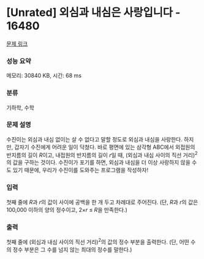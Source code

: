 # [Unrated] 외심과 내심은 사랑입니다 - 16480 

[문제 링크](https://www.acmicpc.net/problem/16480) 

### 성능 요약

메모리: 30840 KB, 시간: 68 ms

### 분류

기하학, 수학

### 문제 설명

<p>수진이는 외심과 내심 없이는 살 수 없다고 말할 정도로 외심과 내심을 사랑한다. 하지만, 갑자기 수진에게 어려운 일이 닥쳤다. 바로 평면에 있는 삼각형 ABC에서 외접원의 반지름의 길이 <em>R</em>이고, 내접원의 반지름의 길이 <em>r</em>일 때, (외심과 내심 사이의 직선 거리)<sup>2</sup>의 값을 구하는 것이다. 수진이가 포기를 하면, 외심과 내심을 더 이상 사랑하지 않을 수도 있기 때문에, 우리가 수진이를 도와주는 프로그램을 작성하자!</p>

### 입력 

 <p>첫째 줄에 <em>R</em>과 <em>r</em>의 값이 사이에 공백을 한 개 두고 차례대로 주어진다. (단, <em>R</em>과 <em>r</em>의 값은 100,000 이하의 양의 정수이고, 2×<em>r</em> ≤ <em>R</em>을 만족한다.)</p>

### 출력 

 <p>첫째 줄에 (외심과 내심 사이의 직선 거리)<sup>2</sup>의 값의 정수 부분을 출력한다. (단, 어떤 수의 정수 부분은 그 수를 넘지 않는 최대의 정수를 말한다.)</p>


